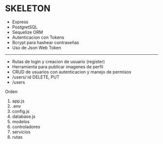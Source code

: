 # SKELETON 

- Express
- PostgretSQL
- Sequelize ORM
- Autenticacion con Tokens
- Bcrypt para hashear contraseñas
- Uso de Json Web Token


---


- Rutas de login y creacion de usuario (register)
- Herramienta para publicar imagenes de perfil 
- CRUD de usuarios con autenticacion y manejo de permisos
- /users/:id DELETE, PUT
- /users

Orden 
1. app.js
2. .env
3. config.js
4. database.js
5. modelos
6. controladores
7. servicios
8. rutas

